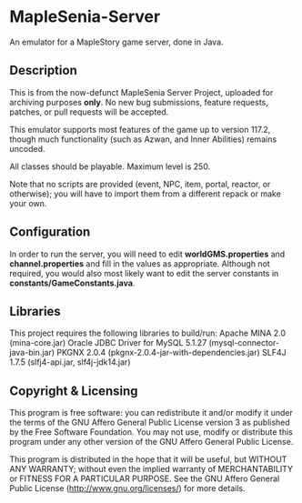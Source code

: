 # MapleSenia-Server
An emulator for a MapleStory game server, done in Java.

## Description
This is from the now-defunct MapleSenia Server Project, uploaded for archiving purposes **only**.  No new bug submissions, feature requests, patches, or pull requests will be accepted.

This emulator supports most features of the game up to version 117.2, though much functionality (such as Azwan, and Inner Abilities) remains uncoded.

All classes should be playable.  Maximum level is 250.

Note that no scripts are provided (event, NPC, item, portal, reactor, or otherwise); you will have to import them from a different repack or make your own.

## Configuration
In order to run the server, you will need to edit __worldGMS.properties__ and __channel.properties__ and fill in the values as appropriate.  Although not required, you would also most likely want to edit the server constants in __constants/GameConstants.java__.

## Libraries
This project requires the following libraries to build/run:
Apache MINA 2.0 (mina-core.jar)
Oracle JDBC Driver for MySQL 5.1.27 (mysql-connector-java-bin.jar)
PKGNX 2.0.4 (pkgnx-2.0.4-jar-with-dependencies.jar)
SLF4J 1.7.5 (slfj4-api.jar, slf4j-jdk14.jar)

## Copyright & Licensing
This program is free software: you can redistribute it and/or modify it under the terms of the GNU Affero General Public License version 3 as published by the Free Software Foundation. You may not use, modify or distribute this program under any other version of the GNU Affero General Public License.

This program is distributed in the hope that it will be useful, but WITHOUT ANY WARRANTY; without even the implied warranty of MERCHANTABILITY or FITNESS FOR A PARTICULAR PURPOSE.  See the GNU Affero General Public License (http://www.gnu.org/licenses/) for more details.
